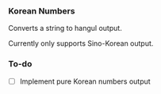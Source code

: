 ### Korean Numbers

Converts a string to hangul output.

Currently only supports Sino-Korean output.

### To-do

- [ ] Implement pure Korean numbers output
